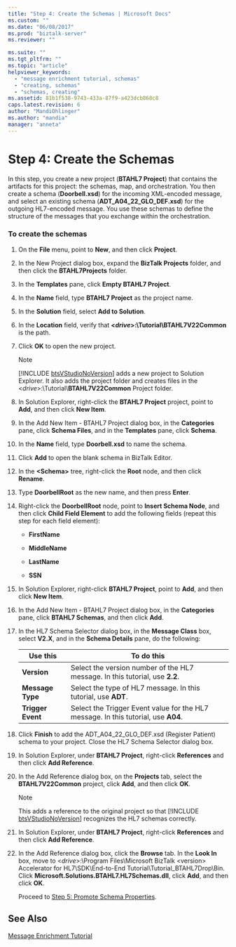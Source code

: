 ```yaml
---
title: "Step 4: Create the Schemas | Microsoft Docs"
ms.custom: ""
ms.date: "06/08/2017"
ms.prod: "biztalk-server"
ms.reviewer: ""

ms.suite: ""
ms.tgt_pltfrm: ""
ms.topic: "article"
helpviewer_keywords: 
  - "message enrichment tutorial, schemas"
  - "creating, schemas"
  - "schemas, creating"
ms.assetid: 81b1f538-9743-433a-87f9-a423dcb868c8
caps.latest.revision: 6
author: "MandiOhlinger"
ms.author: "mandia"
manager: "anneta"
---
```

# Step 4: Create the Schemas
In this step, you create a new project (**BTAHL7 Project**) that contains the artifacts for this project: the schemas, map, and orchestration. You then create a schema (**Doorbell.xsd**) for the incoming XML-encoded message, and select an existing schema (**ADT_A04_22_GLO_DEF.xsd**) for the outgoing HL7-encoded message. You use these schemas to define the structure of the messages that you exchange within the orchestration.  

### To create the schemas  

1. On the **File** menu, point to **New**, and then click **Project**.  

2. In the New Project dialog box, expand the **BizTalk Projects** folder, and then click the **BTAHL7Projects** folder.  

3. In the **Templates** pane, click **Empty BTAHL7 Project**.  

4. In the **Name** field, type **BTAHL7 Project** as the project name.  

5. In the **Solution** field, select **Add to Solution**.  

6. In the **Location** field, verify that **\<*drive*\>:\Tutorial\BTAHL7V22Common** is the path.  

7. Click **OK** to open the new project.  

   > [!NOTE]
   >  [!INCLUDE [btsVStudioNoVersion](../../includes/btsvstudionoversion-md.md)] adds a new project to Solution Explorer. It also adds the project folder and creates files in the \<<em>drive</em>\>:\Tutorial\\<strong>BTAHL7V22Common</strong> Project folder.  

8. In Solution Explorer, right-click the **BTAHL7 Project** project, point to **Add**, and then click **New Item**.  

9. In the Add New Item - BTAHL7 Project dialog box, in the **Categories** pane, click **Schema Files**, and in the **Templates** pane, click **Schema**.  

10. In the **Name** field, type **Doorbell.xsd** to name the schema.  

11. Click **Add** to open the blank schema in BizTalk Editor.  

12. In the **\<Schema\>** tree, right-click the **Root** node, and then click **Rename**.  

13. Type **DoorbellRoot** as the new name, and then press **Enter**.  

14. Right-click the **DoorbellRoot** node, point to **Insert Schema Node**, and then click **Child Field Element** to add the following fields (repeat this step for each field element):  

    -   **FirstName**  

    -   **MiddleName**  

    -   **LastName**  

    -   **SSN**  

15. In Solution Explorer, right-click **BTAHL7 Project**, point to **Add**, and then click **New Item**.  

16. In the Add New Item - BTAHL7 Project dialog box, in the **Categories** pane, click **BTAHL7 Schemas**, and then click **Add**.  

17. In the HL7 Schema Selector dialog box, in the **Message Class** box, select **V2.X**, and in the **Schema Details** pane, do the following:  


    |            Use this            |                                           To do this                                            |
    |--------------------------------|-------------------------------------------------------------------------------------------------|
    |    <strong>Version</strong>    |    Select the version number of the HL7 message. In this tutorial, use <strong>2.2</strong>.    |
    | <strong>Message Type</strong>  |           Select the type of HL7 message. In this tutorial, use <strong>ADT</strong>.           |
    | <strong>Trigger Event</strong> | Select the Trigger Event value for the HL7 message. In this tutorial, use <strong>A04</strong>. |


18. Click **Finish** to add the ADT_A04_22_GLO_DEF.xsd (Register Patient) schema to your project. Close the HL7 Schema Selector dialog box.  

19. In Solution Explorer, under **BTAHL7 Project**, right-click **References** and then click **Add Reference**.  

20. In the Add Reference dialog box, on the **Projects** tab, select the **BTAHL7V22Common** project, click **Add**, and then click **OK**.  

    > [!NOTE]
    >  This adds a reference to the original project so that [!INCLUDE [btsVStudioNoVersion](../../includes/btsvstudionoversion-md.md)] recognizes the HL7 schemas correctly.  

21. In Solution Explorer, under **BTAHL7 Project**, right-click **References** and then click **Add Reference**.  

22. In the Add Reference dialog box, click the **Browse** tab. In the **Look In** box, move to \<*drive*\>:\Program Files\Microsoft BizTalk \<version\> Accelerator for HL7\SDK\End-to-End Tutorial\Tutorial_BTAHL7Drop\Bin. Click **Microsoft.Solutions.BTAHL7.HL7Schemas.dll**, click **Add**, and then click **OK**.  

    Proceed to [Step 5: Promote Schema Properties](../../adapters-and-accelerators/accelerator-hl7/step-5-promote-schema-properties.md).  

## See Also  
 [Message Enrichment Tutorial](../../adapters-and-accelerators/accelerator-hl7/message-enrichment-tutorial.md)